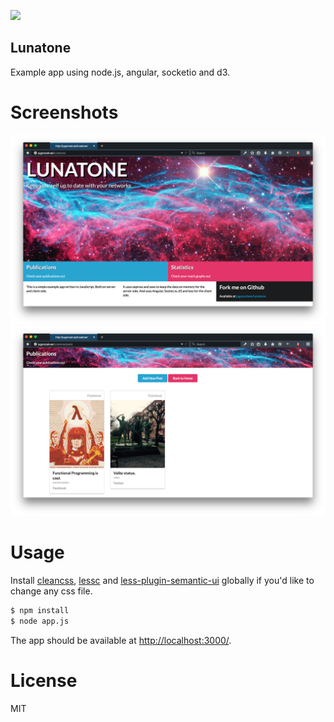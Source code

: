 ![](http://cdn.bulbagarden.net/upload/e/eb/337Lunatone.png)

Lunatone
---

Example app using node.js, angular, socketio and d3.

Screenshots
===

![](screenshots/home.png)
![](screenshots/posts.png)

Usage
===

Install [cleancss](https://www.npmjs.com/package/clean-css), [lessc](https://www.npmjs.com/package/less) and [less-plugin-semantic-ui](https://github.com/bassjobsen/less-plugin-semantic-ui/) globally if you'd like to change any css file.

```bash
$ npm install
$ node app.js
```

The app should be available at [http://localhost:3000/](http://localhost:3000/).

License
===

MIT
